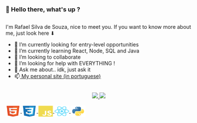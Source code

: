 ### 👋 Hello there, what's up ?

  ##


I'm Rafael Silva de Souza, nice to meet you. If you want to know more about me, just look here ⬇

- 🔭 I’m currently looking for entry-level opportunities 
- 🌱 I’m currently learning React, Node, SQL and Java
- 👯 I’m looking to collaborate
- 🤔 I’m looking for help with EVERYTHING !
- 💬 Ask me about.. idk, just ask it
- 📫<a href= rafaelsdes.github.io/PersonalSite/ /> My personal site (in portuguese)

##

<div align="center">
  <a href="https://github.com/RafaelSdeS">
  <img height="180em" src="https://github-readme-stats.vercel.app/api?username=rafaelsdes&show_icons=true&theme=vue-dark&"/>
  <img height="180em" src="https://github-readme-stats.vercel.app/api/top-langs/?username=rafaelsdes&layout=compact&langs_count=7&theme=vue-dark"/>
</div>

  
  <div style="display: inline_block"><br>
  <img align="center" alt="HTML" height="30" width="40" src="https://raw.githubusercontent.com/devicons/devicon/master/icons/html5/html5-original.svg">
  <img align="center" alt="CSS" height="30" width="40" src="https://raw.githubusercontent.com/devicons/devicon/master/icons/css3/css3-original.svg">
  <img align="center" alt="Js" height="30" width="40" src="https://raw.githubusercontent.com/devicons/devicon/master/icons/javascript/javascript-plain.svg">
  <img align="center" alt="React" height="30" width="40" src="https://raw.githubusercontent.com/devicons/devicon/master/icons/react/react-original.svg">
  <img align="center" alt="Python" height="30" width="40" src="https://raw.githubusercontent.com/devicons/devicon/master/icons/python/python-original.svg">
</div>

